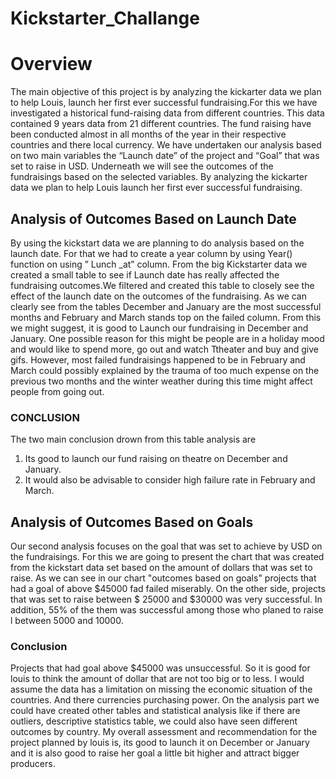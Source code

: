 # Kickstarter_Challange
# Overview
The main objective of this project is by analyzing the kickarter data we plan to help Louis, launch her first ever successful fundraising.For this we have investigated a historical fund-raising data from different countries. This data contained 9 years data from 21 different countries. The fund raising have been conducted almost in all months of the year in their respective countries and there local currency. We have undertaken our analysis based on two main variables the “Launch date” of the project and  “Goal” that was set to raise in USD. Underneath we will see the outcomes of the fundraisings based on the selected variables.
By analyzing the kickarter data we plan to help Louis launch her first ever successful fundraising.
 
## Analysis of Outcomes Based on Launch Date
By using the kickstart data we are planning to do analysis based on the launch date. For that we had to create a year column by using Year() function on using ” Lunch _at” column. From the big Kickstarter data we created a small table to see if Launch date has really affected the fundraising outcomes.We filtered and created this table to closely see the effect of the launch date on the outcomes of the fundraising. As we can clearly see from the tables December and January are the most successful months and February and March stands top on the failed column. From this we might suggest, it is good to Launch our fundraising in December and January. One possible reason for this might be people are in a holiday mood and would like to spend more, go out and watch Ttheater and buy and give gifs. However, most failed fundraisings happened to be in February and March could possibly explained by the trauma of too much expense on the previous two months and the winter weather during this time might affect people from going out.
### CONCLUSION
The two main conclusion drown from this table analysis are
1.	 Its good to launch our fund raising on theatre on December and January.
2.	 It would also be advisable to consider high failure rate in February and March.

## Analysis of Outcomes Based on Goals
Our second analysis focuses on the goal that was set to achieve by USD on the fundraisings. For this we are going to present the chart that was created from the kickstart data set based on the amount of dollars that was set to raise. As we can see in our chart "outcomes based on goals" projects that had a goal of above $45000 fad failed miserably. On the other side, projects that was set to raise between $ 25000 and $30000 was very successful. In addition, 55% of the them was successful among those who planed to raise l between 5000 and 10000. 
### Conclusion
Projects that had goal above $45000 was unsuccessful. So it is good for louis to think the amount of dollar that are not too big or to less. 
I would assume the data has a limitation on missing the economic situation of the countries. And there currencies purchasing power.
On the analysis part we could have created other tables and statistical analysis like if there are outliers, descriptive statistics table, we could also have seen different outcomes by country.
My overall assessment and recommendation for the project planned by louis is, its good to launch it on December or January and it is also good to raise her goal a little bit higher and attract bigger producers. 





